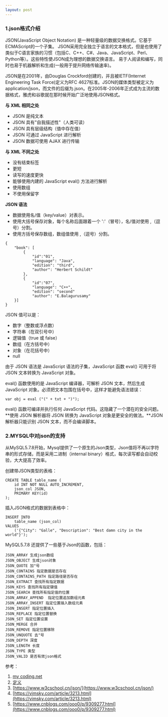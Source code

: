 ```yaml
---
layout: post
---
```


### 1.json格式介绍

JSON(JavaScript Object Notation) 是一种轻量级的数据交换格式。它基于ECMAScript的一个子集。 JSON采用完全独立于语言的文本格式，但是也使用了类似于C语言家族的习惯（包括C、C++、C#、Java、JavaScript、Perl、Python等）。这些特性使JSON成为理想的数据交换语言。 易于人阅读和编写，同时也易于机器解析和生成(一般用于提升网络传输速率)。

JSON是在2001年，由Douglas Crockford创建的，并且被IETF(Internet Engineering Task Force)定义为RFC 4627标准。JSON的媒体类型被定义为 application/json，而文件的后缀为.json。在2005年-2006年正式成为主流的数据格式，雅虎和谷歌就在那时候开始广泛地使用JSON格式。

**与 XML 相同之处**

+ JSON 是纯文本
+ JSON 具有"自我描述性"（人类可读）
+ JSON 具有层级结构（值中存在值）
+ JSON 可通过 JavaScript 进行解析
+ JSON 数据可使用 AJAX 进行传输

**与 XML 不同之处**

+ 没有结束标签
+ 更短
+ 读写的速度更快
+ 能够使用内建的 JavaScript eval() 方法进行解析
+ 使用数组
+ 不使用保留字

**JSON 语法**

+ 数据使用名/值（key/value）对表示。
+ 使用大括号保存对象，每个名称后面跟着一个 ':'（冒号），名/值对使用 ,（逗号）分割。
+ 使用方括号保存数组，数组值使用 ,（逗号）分割。
>	
	{
	    "book": [
	        {
	            "id":"01",
	            "language": "Java",
	            "edition": "third",
	            "author": "Herbert Schildt"
	        },
	        {
	            "id":"07",
	            "language": "C++",
	            "edition": "second"
	            "author": "E.Balagurusamy"
	    }]
	}

JSON 值可以是：

+ 数字（整数或浮点数）
+ 字符串（在双引号中）
+ 逻辑值（true 或 false）
+ 数组（在方括号中）
+ 对象（在花括号中）
+ null

由于 JSON 语法是 JavaScript 语法的子集，JavaScript 函数 eval() 可用于将 JSON 文本转换为 JavaScript 对象。

eval() 函数使用的是 JavaScript 编译器，可解析 JSON 文本，然后生成 JavaScript 对象。必须把文本包围在括号中，这样才能避免语法错误：
  
	var obj = eval ("(" + txt + ")");

 eval() 函数可编译并执行任何 JavaScript 代码。这隐藏了一个潜在的安全问题。**使用 JSON 解析器将 JSON 转换为 JavaScript 对象是更安全的做法。**JSON 解析器只能识别 JSON 文本，而不会编译脚本。

### 2.MYSQL中对json的支持

从MySQL5.7.8开始，Mysql提供了一个原生的Json类型，Json值将不再以字符串的形式存储，而是采用二进制（internal binary）格式，每次读写都会自动校验，大大提高了效率。

 创建带JSON类型的表格：

	CREATE TABLE table_name (
	    id INT NOT NULL AUTO_INCREMENT, 
	    json_col JSON,
	    PRIMARY KEY(id)
	);

插入JSON格式的数据到表格中：

	INSERT INTO
	    table_name (json_col) 
	VALUES
	    ('{"City": "Galle", "Description": "Best damn city in the world"}');

MySQL5.7.8 还提供了一些基于Json的函数，包括：

	JSON_ARRAY 生成json数组
	JSON_OBJECT 生成json对象
	JSON_QUOTE 加"号
	JSON_CONTAINS 指定数据是否存在
	JSON_CONTAINS_PATH 指定路径是否存在
	JSON_EXTRACT 查找所有指定数据
	JSON_KEYS 查找所有指定键值
	JSON_SEARCH 查找所有指定值的位置
	JSON_ARRAY_APPEND  指定位置追加数组元素
	JSON_ARRAY_INSERT 指定位置插入数组元素
	JSON_INSERT 指定位置插入
	JSON_REPLACE 指定位置替换
	JSON_SET 指定位置设置
	JSON_MERGE 合并
	JSON_REMOVE 指定位置移除
	JSON_UNQUOTE 去"号
	JSON_DEPTH 深度
	JSON_LENGTH 长度
	JSON_TYPE 类型
	JSON_VALID 是否有效json格式



参考：

1. [my coding.net](http://zhwa3232.coding.me/baibingqianlan.github.io/)
2. [定义]({{site.baseurl}}/assets/2018-10-16/3.bmp)
3. [https://www.w3cschool.cn/json/](https://www.w3cschool.cn/json/)
4. [https://vimsky.com/article/3213.html](https://vimsky.com/article/3213.html)
5. [https://www.cnblogs.com/ooo0/p/9309277.html](https://www.cnblogs.com/ooo0/p/9309277.html)

